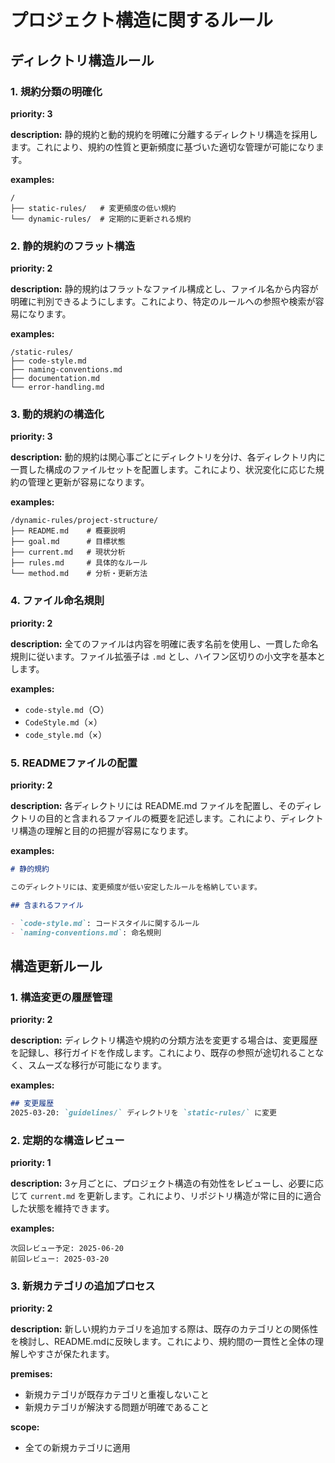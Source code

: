 # プロジェクト構造に関するルール

## ディレクトリ構造ルール

### 1. 規約分類の明確化

**priority: 3**

**description:**
静的規約と動的規約を明確に分離するディレクトリ構造を採用します。これにより、規約の性質と更新頻度に基づいた適切な管理が可能になります。

**examples:**
```
/
├── static-rules/   # 変更頻度の低い規約
└── dynamic-rules/  # 定期的に更新される規約
```

### 2. 静的規約のフラット構造

**priority: 2**

**description:**
静的規約はフラットなファイル構成とし、ファイル名から内容が明確に判別できるようにします。これにより、特定のルールへの参照や検索が容易になります。

**examples:**
```
/static-rules/
├── code-style.md
├── naming-conventions.md
├── documentation.md
└── error-handling.md
```

### 3. 動的規約の構造化

**priority: 3**

**description:**
動的規約は関心事ごとにディレクトリを分け、各ディレクトリ内に一貫した構成のファイルセットを配置します。これにより、状況変化に応じた規約の管理と更新が容易になります。

**examples:**
```
/dynamic-rules/project-structure/
├── README.md    # 概要説明
├── goal.md      # 目標状態
├── current.md   # 現状分析
├── rules.md     # 具体的なルール
└── method.md    # 分析・更新方法
```

### 4. ファイル命名規則

**priority: 2**

**description:**
全てのファイルは内容を明確に表す名前を使用し、一貫した命名規則に従います。ファイル拡張子は `.md` とし、ハイフン区切りの小文字を基本とします。

**examples:**
- `code-style.md`（○）
- `CodeStyle.md`（×）
- `code_style.md`（×）

### 5. READMEファイルの配置

**priority: 2**

**description:**
各ディレクトリには README.md ファイルを配置し、そのディレクトリの目的と含まれるファイルの概要を記述します。これにより、ディレクトリ構造の理解と目的の把握が容易になります。

**examples:**
```markdown
# 静的規約

このディレクトリには、変更頻度が低い安定したルールを格納しています。

## 含まれるファイル

- `code-style.md`: コードスタイルに関するルール
- `naming-conventions.md`: 命名規則
```

## 構造更新ルール

### 1. 構造変更の履歴管理

**priority: 2**

**description:**
ディレクトリ構造や規約の分類方法を変更する場合は、変更履歴を記録し、移行ガイドを作成します。これにより、既存の参照が途切れることなく、スムーズな移行が可能になります。

**examples:**
```markdown
## 変更履歴
2025-03-20: `guidelines/` ディレクトリを `static-rules/` に変更
```

### 2. 定期的な構造レビュー

**priority: 1**

**description:**
3ヶ月ごとに、プロジェクト構造の有効性をレビューし、必要に応じて `current.md` を更新します。これにより、リポジトリ構造が常に目的に適合した状態を維持できます。

**examples:**
```
次回レビュー予定: 2025-06-20
前回レビュー: 2025-03-20
```

### 3. 新規カテゴリの追加プロセス

**priority: 2**

**description:**
新しい規約カテゴリを追加する際は、既存のカテゴリとの関係性を検討し、README.mdに反映します。これにより、規約間の一貫性と全体の理解しやすさが保たれます。

**premises:**
- 新規カテゴリが既存カテゴリと重複しないこと
- 新規カテゴリが解決する問題が明確であること

**scope:**
- 全ての新規カテゴリに適用